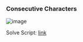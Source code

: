 <h3> Consecutive Characters </h3>

![image](https://github.com/h4ckyou/h4ckyou.github.io/assets/127159644/7ab1ace6-092f-4338-b9f4-b952a099e954)

Solve Script: [link]()
